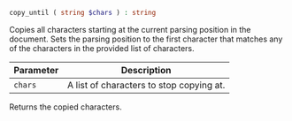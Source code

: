 ```php
copy_until ( string $chars ) : string
```

Copies all characters starting at the current parsing position in the document. Sets the parsing position to the first character that matches any of the characters in the provided list of characters.

| Parameter | Description
| --------- | -----------
| `chars`   | A list of characters to stop copying at.

Returns the copied characters.